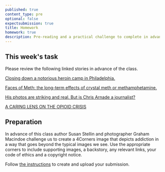 ```yaml
---
published: true
content_type: pre
optional: false
expectsubmission: true
title: Homework
homework: true
description: Pre-reading and a practical challenge to complete in advance of the class.
---
```

## This week's task

Please review the following linked stories in advance of the class.

[Closing down a notorious heroin camp in Philadelphia.](https://www.theatlantic.com/photo/2017/08/closing-down-a-notorious-heroin-camp-in-philadelphia/536232/)

[Faces of Meth: the long-term effects of crystal meth or methamphetamine.](http://www.telegraph.co.uk/news/health/pictures/6454944/Faces-of-Meth-the-long-term-effects-of-crystal-meth-or-methamphetamine.html)

[His photos are striking and real. But is Chris Arnade a journalist?](http://www.cjr.org/the_feature/chris_arnade_journalism_photography_photojournalism.php)

[A CARING LENS ON THE OPIOID CRISIS](http://time.com/jeffrey-stockbridge-kensington-philadelphia-photographs/)



## Preparation

In advance of this class author Susan Stellin and photographer Graham Macindoe challenge us to create a 4Corners image that depicts addiction in a way that goes beyond the typical images we see. Use the appropriate corners to include supporting images, a backstory, any relevant links, your code of ethics and a copyright notice.

Follow [the instructions](/class/fourcorners.md) to create and upload your submission.
